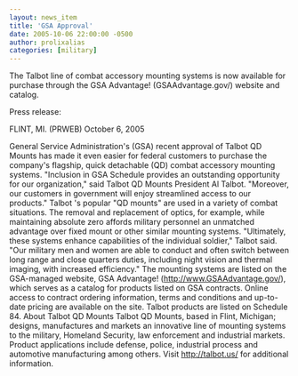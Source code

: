 ```yaml
---
layout: news_item
title: 'GSA Approval'
date: 2005-10-06 22:00:00 -0500
author: prolixalias
categories: [military]
---
```


The Talbot line of combat accessory mounting systems is now available for purchase through the GSA Advantage! (GSAAdvantage.gov/) website and catalog.

Press release:

FLINT, MI. (PRWEB) October 6, 2005

General Service Administration's (GSA) recent approval of Talbot QD Mounts has made it even easier for federal customers to purchase the company's flagship, quick detachable (QD) combat accessory mounting systems.
"Inclusion in GSA Schedule provides an outstanding opportunity for our organization," said Talbot QD Mounts President Al Talbot. "Moreover, our customers in government will enjoy streamlined access to our products."
Talbot 's popular "QD mounts" are used in a variety of combat situations. The removal and replacement of optics, for example, while maintaining absolute zero affords military personnel an unmatched advantage over fixed mount or other similar mounting systems.
"Ultimately, these systems enhance capabilities of the individual soldier," Talbot said. "Our military men and women are able to conduct and often switch between long range and close quarters duties, including night vision and thermal imaging, with increased efficiency."
The mounting systems are listed on the GSA-managed website, GSA Advantage! (http://www.GSAAdvantage.gov/), which serves as a catalog for products listed on GSA contracts. Online access to contract ordering information, terms and conditions and up-to-date pricing are available on the site. Talbot products are listed on Schedule 84.
About Talbot QD Mounts
Talbot QD Mounts, based in Flint, Michigan; designs, manufactures and markets an innovative line of mounting systems to the military, Homeland Security, law enforcement and industrial markets. Product applications include defense, police, industrial process and automotive manufacturing among others. Visit http://talbot.us/ for additional information.
###


